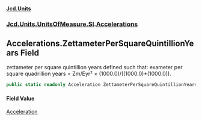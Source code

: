 #### [Jcd.Units](index.md 'index')

### [Jcd.Units.UnitsOfMeasure.SI](Jcd.Units.UnitsOfMeasure.SI.md 'Jcd.Units.UnitsOfMeasure.SI').[Accelerations](Accelerations.md 'Jcd.Units.UnitsOfMeasure.SI.Accelerations')

## Accelerations.ZettameterPerSquareQuintillionYears Field

zettameter per square quintillion years defined such that: exameter per square quadrillion years = Zm/Eyr² ×
(1000.0)/((1000.0)*(1000.0)).

```csharp
public static readonly Acceleration ZettameterPerSquareQuintillionYears;
```

#### Field Value

[Acceleration](Acceleration.md 'Jcd.Units.UnitTypes.Acceleration')